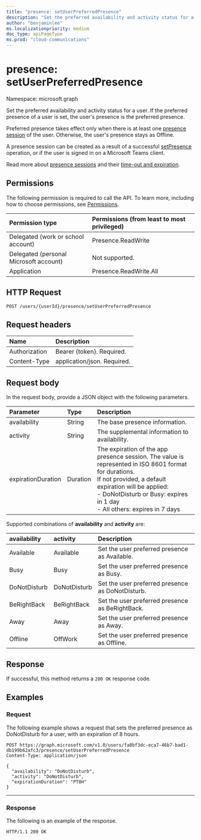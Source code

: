```yaml
---
title: "presence: setUserPreferredPresence"
description: "Set the preferred availability and activity status for a user."
author: "benjaminlee"
ms.localizationpriority: medium
doc_type: apiPageType
ms.prod: "cloud-communications"
---
```


# presence: setUserPreferredPresence

Namespace: microsoft.graph

Set the preferred availability and activity status for a user. If the preferred presence of a user is set, the user's presence is the preferred presence.

Preferred presence takes effect only when there is at least one [presence session](presence-setpresence.md#presence-sessions) of the user. Otherwise, the user's presence stays as Offline.

A presence session can be created as a result of a successful [setPresence](presence-setpresence.md) operation, or if the user is signed in on a Microsoft Teams client.

Read more about [presence sessions](presence-setpresence.md#presence-sessions) and their [time-out and expiration](presence-setpresence.md#timeout-expiration-and-keep-alive).

## Permissions
The following permission is required to call the API. To learn more, including how to choose permissions, see [Permissions](/graph/permissions-reference).

| Permission type                        | Permissions (from least to most privileged) |
| :------------------------------------- | :------------------------------------------ |
| Delegated (work or school account)     | Presence.ReadWrite                          |
| Delegated (personal Microsoft account) | Not supported.                              |
| Application                            | Presence.ReadWrite.All                      |

## HTTP Request
<!-- { "blockType": "ignored" } -->
```http
POST /users/{userId}/presence/setUserPreferredPresence
```

## Request headers
| Name          | Description                 |
| :------------ | :-------------------------- |
| Authorization | Bearer {token}. Required.   |
| Content-Type  | application/json. Required. |

## Request body

In the request body, provide a JSON object with the following parameters.

| Parameter          | Type     | Description                                                                                                                                                                                                                                    |
| :----------------- | :------- | :--------------------------------------------------------------------------------------------------------------------------------------------------------------------------------------------------------------------------------------------- |
| availability       | String   | The base presence information.                                                                                                                                                                                                                 |
| activity           | String   | The supplemental information to availability.                                                                                                                                                                                                  |
| expirationDuration | Duration | The expiration of the app presence session. The value is represented in ISO 8601 format for durations.<br/>If not provided, a default expiration will be applied:<br/>- DoNotDisturb or Busy: expires in 1 day<br/>- All others: expires in 7 days |

Supported combinations of **availability** and **activity** are:

| availability | activity     | Description                                         |
| :----------- | :----------- | :-------------------------------------------------- |
| Available    | Available    | Set the user preferred presence as Available.       |
| Busy         | Busy         | Set the user preferred presence as Busy.            |
| DoNotDisturb | DoNotDisturb | Set the user preferred presence as DoNotDisturb.    |
| BeRightBack  | BeRightBack  | Set the user preferred presence as BeRightBack.     |
| Away         | Away         | Set the user preferred presence as Away.            |
| Offline      | OffWork      | Set the user preferred presence as Offline.         |

## Response
If successful, this method returns a `200 OK` response code.

## Examples

### Request

The following example shows a request that sets the preferred presence as DoNotDisturb for a user, with an expiration of 8 hours.

<!-- {
  "blockType": "request",
  "name": "setUserPreferredPresence",
  "sampleKeys": ["fa8bf3dc-eca7-46b7-bad1-db199b62afc3"]
}-->

```msgraph-interactive
POST https://graph.microsoft.com/v1.0/users/fa8bf3dc-eca7-46b7-bad1-db199b62afc3/presence/setUserPreferredPresence
Content-Type: application/json

{
  "availability": "DoNotDisturb",
  "activity": "DoNotDisturb",
  "expirationDuration": "PT8H"
}
```

---


### Response

The following is an example of the response.

<!-- {
  "blockType": "response",
  "truncated": true
} -->
```http
HTTP/1.1 200 OK
```
